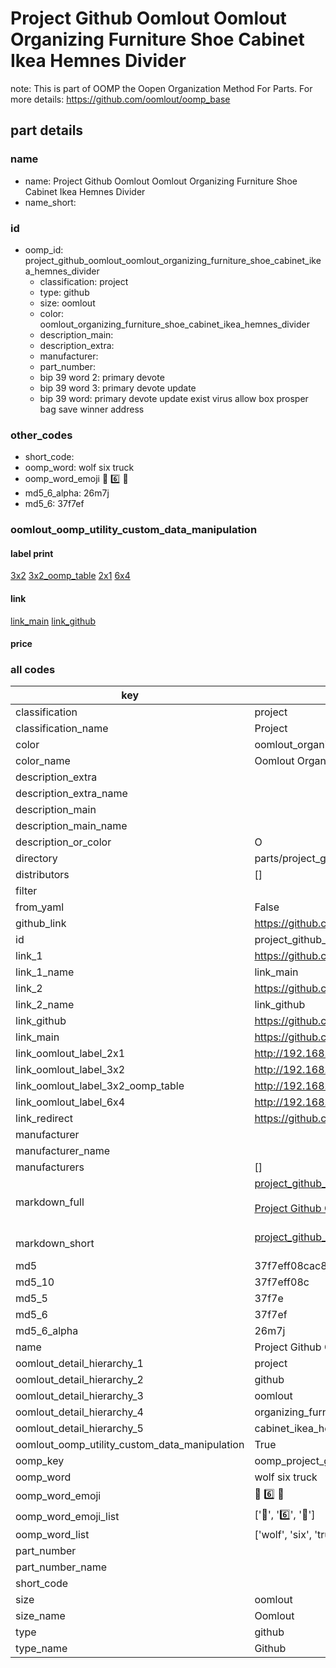 # Project Github Oomlout Oomlout Organizing Furniture Shoe Cabinet Ikea Hemnes Divider  

note: This is part of OOMP the Oopen Organization Method For Parts. For more details: https://github.com/oomlout/oomp_base

##  part details
  







### name
* name: Project Github Oomlout Oomlout Organizing Furniture Shoe Cabinet Ikea Hemnes Divider
* name_short: 
### id
* oomp_id: project_github_oomlout_oomlout_organizing_furniture_shoe_cabinet_ikea_hemnes_divider
  * classification: project
  * type: github
  * size: oomlout
  * color: oomlout_organizing_furniture_shoe_cabinet_ikea_hemnes_divider
  * description_main: 
  * description_extra: 
  * manufacturer: 
  * part_number: 
  * bip 39 word 2: primary devote
  * bip 39 word 3: primary devote update
  * bip 39 word: primary devote update exist virus allow box prosper bag save winner address

### other_codes
* short_code: 
* oomp_word: wolf six truck
* oomp_word_emoji :wolf: :six: :truck:
* md5_6_alpha: 26m7j
* md5_6: 37f7ef






### oomlout_oomp_utility_custom_data_manipulation
#### label print
[3x2](http://192.168.1.245:1112/?label=oomp%2026m7j)
[3x2_oomp_table](http://192.168.1.108:1112/?label=oomp%2026m7j)
[2x1](http://192.168.1.242:1112/?label=oomp%2026m7j)
[6x4](http://192.168.1.55:1112/?label=oomp%2026m7j)    

#### link

[link_main](https://github.com/oomlout/oomlout_oomp_version_1_messy/tree/main/parts/project_github_oomlout_oomlout_organizing_furniture_shoe_cabinet_ikea_hemnes_divider) [link_github](https://github.com/oomlout/oomlout_oomp_version_1_messy/tree/main/parts/project_github_oomlout_oomlout_organizing_furniture_shoe_cabinet_ikea_hemnes_divider)                             

#### price







### all codes 
| key | value |  
| --- | --- |  
| classification | project |  
| classification_name | Project |  
| color | oomlout_organizing_furniture_shoe_cabinet_ikea_hemnes_divider |  
| color_name | Oomlout Organizing Furniture Shoe Cabinet Ikea Hemnes Divider |  
| description_extra |  |  
| description_extra_name |  |  
| description_main |  |  
| description_main_name |  |  
| description_or_color | O  |  
| directory | parts/project_github_oomlout_oomlout_organizing_furniture_shoe_cabinet_ikea_hemnes_divider |  
| distributors | [] |  
| filter |  |  
| from_yaml | False |  
| github_link | https://github.com/oomlout/oomlout_oomp_part_src/tree/main/parts/project_github_oomlout_oomlout_organizing_furniture_shoe_cabinet_ikea_hemnes_divider |  
| id | project_github_oomlout_oomlout_organizing_furniture_shoe_cabinet_ikea_hemnes_divider |  
| link_1 | https://github.com/oomlout/oomlout_oomp_version_1_messy/tree/main/parts/project_github_oomlout_oomlout_organizing_furniture_shoe_cabinet_ikea_hemnes_divider |  
| link_1_name | link_main |  
| link_2 | https://github.com/oomlout/oomlout_oomp_version_1_messy/tree/main/parts/project_github_oomlout_oomlout_organizing_furniture_shoe_cabinet_ikea_hemnes_divider |  
| link_2_name | link_github |  
| link_github | https://github.com/oomlout/oomlout_oomp_version_1_messy/tree/main/parts/project_github_oomlout_oomlout_organizing_furniture_shoe_cabinet_ikea_hemnes_divider |  
| link_main | https://github.com/oomlout/oomlout_oomp_version_1_messy/tree/main/parts/project_github_oomlout_oomlout_organizing_furniture_shoe_cabinet_ikea_hemnes_divider |  
| link_oomlout_label_2x1 | http://192.168.1.242:1112/?label=oomp%2026m7j |  
| link_oomlout_label_3x2 | http://192.168.1.245:1112/?label=oomp%2026m7j |  
| link_oomlout_label_3x2_oomp_table | http://192.168.1.108:1112/?label=oomp%2026m7j |  
| link_oomlout_label_6x4 | http://192.168.1.55:1112/?label=oomp%2026m7j |  
| link_redirect | https://github.com/oomlout/oomlout_oomp_version_1_messy/tree/main/parts/project_github_oomlout_oomlout_organizing_furniture_shoe_cabinet_ikea_hemnes_divider |  
| manufacturer |  |  
| manufacturer_name |  |  
| manufacturers | [] |  
| markdown_full | [project_github_oomlout_oomlout_organizing_furniture_shoe_cabinet_ikea_hemnes_divider](none)<br>[](none)<br>[Project Github Oomlout Oomlout Organizing Furniture Shoe Cabinet Ikea Hemnes Divider](none)<br><br> |  
| markdown_short | [project_github_oomlout_oomlout_organizing_furniture_shoe_cabinet_ikea_hemnes_divider](none)<br><br> |  
| md5 | 37f7eff08cac83501afa44fddd0f3555 |  
| md5_10 | 37f7eff08c |  
| md5_5 | 37f7e |  
| md5_6 | 37f7ef |  
| md5_6_alpha | 26m7j |  
| name | Project Github Oomlout Oomlout Organizing Furniture Shoe Cabinet Ikea Hemnes Divider |  
| oomlout_detail_hierarchy_1 | project |  
| oomlout_detail_hierarchy_2 | github |  
| oomlout_detail_hierarchy_3 | oomlout |  
| oomlout_detail_hierarchy_4 | organizing_furniture_shoe |  
| oomlout_detail_hierarchy_5 | cabinet_ikea_hemnes_divider |  
| oomlout_oomp_utility_custom_data_manipulation | True |  
| oomp_key | oomp_project_github_oomlout_oomlout_organizing_furniture_shoe_cabinet_ikea_hemnes_divider |  
| oomp_word | wolf six truck |  
| oomp_word_emoji | :wolf: :six: :truck: |  
| oomp_word_emoji_list | [':wolf:', ':six:', ':truck:'] |  
| oomp_word_list | ['wolf', 'six', 'truck'] |  
| part_number |  |  
| part_number_name |  |  
| short_code |  |  
| size | oomlout |  
| size_name | Oomlout |  
| type | github |  
| type_name | Github |  
